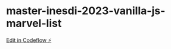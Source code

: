 # master-inesdi-2023-vanilla-js-marvel-list

[Edit in Codeflow ⚡️](https://stackblitz.com/~/github.com/manuartero/master-inesdi-2023-vanilla-js-marvel-list)